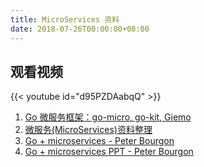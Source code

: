 ```yaml
---
title: MicroServices 资料
date: 2018-07-26T00:00:00+08:00
---
```


## 观看视频

{{< youtube id="d95PZDAabqQ" >}}

1. [Go 微服务框架：go-micro, go-kit, Giemo](https://medium.com/seek-blog/microservices-in-go-2fc1570f6800)
2. [微服务(MicroServices)资料整理](https://www.iamle.com/archives/2033.html)
3. [Go + microservices - Peter Bourgon](https://github.com/peterbourgon/go-microservices)
4. [Go + microservices PPT - Peter Bourgon](http://peter.bourgon.org/applied-go-kit/#1)
